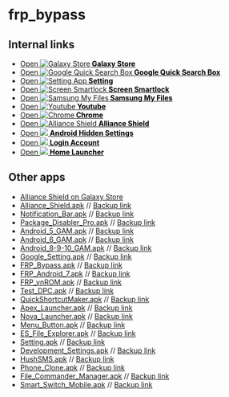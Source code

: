 # frp_bypass

## Internal links

<ul><li><a href="intent://com.sec.android.app.samsungapps/#Intent;scheme=android-app;end" data-wpel-link="internal">Open <img decoding="async" src="https://vnrom.net/wp-content/uploads/2022/07/galaxy-store.png" alt="Galaxy Store"><strong><mark style="background-color: rgba(0, 0, 0, 0);" class="has-inline-color has-black-color"> Galaxy Store</mark></strong></a></li><li><a href="intent://com.google.android.googlequicksearchbox/#Intent;scheme=android-app;end" data-wpel-link="internal">Open <img decoding="async" src="https://vnrom.net/wp-content/uploads/2022/07/google-search.png" alt="Google Quick Search Box"><strong><mark style="background-color: rgba(0, 0, 0, 0);" class="has-inline-color has-black-color"> Google Quick Search Box</mark></strong></a></li><li><a href="intent://com.android.settings/#Intent;scheme=android-app;end" data-wpel-link="internal">Open <img decoding="async" src="https://vnrom.net/wp-content/uploads/2022/07/settings.png" alt="Setting App"><strong><mark style="background-color: rgba(0, 0, 0, 0);" class="has-inline-color has-black-color"> Setting</mark></strong></a></li><li><a href="intent://com.google.android.gms/#Intent;scheme=promote_smartlock_scheme;end" data-wpel-link="internal">Open <img decoding="async" src="https://vnrom.net/wp-content/uploads/2022/07/screen-smartlock.png" alt="Screen Smartlock"><mark style="background-color: rgba(0, 0, 0, 0);" class="has-inline-color has-black-color"><strong> Screen Smartlock</strong></mark></a></li><li><a href="intent://com.sec.android.app.myfiles/#Intent;scheme=android-app;end" data-wpel-link="internal">Open <img decoding="async" src="https://vnrom.net/wp-content/uploads/2022/07/samsung-my-file.png" alt="Samsung My Files"><strong><mark style="background-color: rgba(0, 0, 0, 0);" class="has-inline-color has-black-color"> Samsung My Files</mark></strong></a></li><li><a href="intent://com.google.android.youtube/#Intent;scheme=android-app;end" data-wpel-link="internal">Open <img decoding="async" src="https://vnrom.net/wp-content/uploads/2022/07/youtube.png" alt="Youtube"><strong><mark style="background-color: rgba(0, 0, 0, 0);" class="has-inline-color has-black-color"> Youtube</mark></strong></a></li><li><a href="intent://com.android.chrome/#Intent;scheme=android-app;end" data-wpel-link="internal">Open <img decoding="async" src="https://vnrom.net/wp-content/uploads/2022/07/chrome.png" alt="Chrome"><strong><mark style="background-color: rgba(0, 0, 0, 0);" class="has-inline-color has-black-color"> Chrome</mark></strong></a></li><li><a href="intent://com.rrivenllc.shieldx/#Intent;scheme=android-app;end" data-wpel-link="internal">Open <img decoding="async" src="https://vnrom.net/wp-content/uploads/2022/07/alliance-shield.png" alt="Alliance Shield"> <strong><mark style="background-color: rgba(0, 0, 0, 0);" class="has-inline-color has-black-color">Alliance Shield</mark></strong></a></li><li><a href="https://galaxy.store/setting" data-wpel-link="external" target="_blank" rel="external noopener noreferrer">Open <img decoding="async" src="https://vnrom.net/wp-content/uploads/2022/07/android-hidden-settings.png"><strong><mark style="background-color: rgba(0, 0, 0, 0);" class="has-inline-color has-black-color"> Android Hidden Settings</mark></strong></a></li><li><a href="intent://com.google.android.gsf.login.LoginActivity/#Intent;scheme=android-app;end" data-wpel-link="internal">Open <img decoding="async" src="https://vnrom.net/wp-content/uploads/2022/07/google-search.png"><strong><mark style="background-color: rgba(0, 0, 0, 0);" class="has-inline-color has-black-color"> Login Account</mark></strong></a></li><li><a href="intent://com.sec.android.app.launcher/#Intent;scheme=android-app;end" data-wpel-link="internal">Open <img decoding="async" src="https://vnrom.net/wp-content/uploads/2022/07/home-launcher.png"><strong><mark style="background-color: rgba(0, 0, 0, 0);" class="has-inline-color has-black-color"> Home Launcher</mark></strong></a></li></ul>

## Other apps

<ul><li><a href="https://galaxystore.samsung.com/detail/com.rrivenllc.shieldx?session_id=W_0a719781bf2f739158262639f4c63d35" data-wpel-link="external" target="_blank" rel="external noopener noreferrer">Alliance Shield on Galaxy Store</a></li><li><a href="https://github.com/vnrom/bypass/raw/master/Alliance_Shield.apk" data-wpel-link="exclude">Alliance_Shield.apk</a> // <a href="https://vnrom.ondex.app/Alliance_Shield.apk" data-wpel-link="exclude">Backup link</a></li><li><a href="https://github.com/vnrom/bypass/raw/master/Notification_Bar.apk" data-wpel-link="exclude">Notification_Bar.apk</a> // <a href="https://vnrom.ondex.app/Notification_Bar.apk" data-wpel-link="exclude">Backup link</a></li><li><a href="https://github.com/vnrom/bypass/raw/master/Package_Disabler_Pro.apk" data-wpel-link="exclude">Package_Disabler_Pro.apk</a> // <a href="https://vnrom.ondex.app/Package_Disabler_Pro.apk" data-wpel-link="exclude">Backup link</a></li><li><a href="https://github.com/vnrom/bypass/raw/master/Android_5_GAM.apk" data-wpel-link="exclude">Android_5_GAM.apk</a> // <a href="https://vnrom.ondex.app/Android_5_GAM.apk" data-wpel-link="exclude">Backup link</a></li><li><a href="https://github.com/vnrom/bypass/raw/master/Android_6_GAM.apk" data-wpel-link="exclude">Android_6_GAM.apk</a> // <a href="https://vnrom.ondex.app/Android_6_GAM.apk" data-wpel-link="exclude">Backup link</a></li><li><a href="https://github.com/vnrom/bypass/raw/master/Android_8-9-10_GAM.apk" data-wpel-link="exclude">Android_8-9-10_GAM.apk</a> // <a href="https://vnrom.ondex.app/Android_8-9-10_GAM.apk" data-wpel-link="exclude">Backup link</a></li><li><a href="https://github.com/vnrom/bypass/raw/master/Google_Setting.apk" data-wpel-link="exclude">Google_Setting.apk</a> // <a href="https://vnrom.ondex.app/Google_Setting.apk" data-wpel-link="exclude">Backup link</a></li><li><a href="https://github.com/vnrom/bypass/raw/master/FRP_Bypass.apk" data-wpel-link="exclude">FRP_Bypass.apk</a> // <a href="https://vnrom.ondex.app/FRP_Bypass.apk" data-wpel-link="exclude">Backup link</a></li><li><a href="https://github.com/vnrom/bypass/raw/master/FRP_Android_7.apk" data-wpel-link="exclude">FRP_Android_7.apk</a> // <a href="https://vnrom.ondex.app/FRP_Android_7.apk" data-wpel-link="exclude">Backup link</a></li><li><a href="https://github.com/vnrom/bypass/raw/master/FRP_vnROM.apk" data-wpel-link="exclude">FRP_vnROM.apk</a> // <a href="https://vnrom.ondex.app/FRP_vnROM(1).apk" data-wpel-link="exclude">Backup link</a></li><li><a href="https://github.com/vnrom/bypass/raw/master/Test_DPC.apk" data-wpel-link="exclude">Test_DPC.apk</a> // <a href="https://vnrom.ondex.app/Test_DPC.apk" data-wpel-link="exclude">Backup link</a></li><li><a href="https://github.com/vnrom/bypass/raw/master/QuickShortcutMaker.apk" data-wpel-link="exclude">QuickShortcutMaker.apk</a> // <a href="https://vnrom.ondex.app/QuickShortcutMaker.apk" data-wpel-link="exclude">Backup link</a></li><li><a href="https://github.com/vnrom/bypass/raw/master/Apex_Launcher.apk" data-wpel-link="exclude">Apex_Launcher.apk</a> // <a href="https://vnrom.ondex.app/Apex_Launcher.apk" data-wpel-link="exclude">Backup link</a></li><li><a href="https://github.com/vnrom/bypass/raw/master/Nova_Launcher.apk" data-wpel-link="exclude">Nova_Launcher.apk</a> // <a href="https://vnrom.ondex.app/Nova_Launcher.apk" data-wpel-link="exclude">Backup link</a></li><li><a href="https://github.com/vnrom/bypass/raw/master/Menu_Button.apk" data-wpel-link="exclude">Menu_Button.apk</a> // <a href="https://vnrom.ondex.app/Menu_Button.apk" data-wpel-link="exclude">Backup link</a></li><li><a href="https://github.com/vnrom/bypass/raw/master/ES_File_Explorer.apk" data-wpel-link="exclude">ES_File_Explorer.apk</a> // <a href="https://vnrom.ondex.app/ES_File_Explorer.apk" data-wpel-link="exclude">Backup link</a></li><li><a href="https://github.com/vnrom/bypass/raw/master/Setting.apk" data-wpel-link="exclude">Setting.apk</a> // <a href="https://vnrom.ondex.app/Setting.apk" data-wpel-link="exclude">Backup link</a></li><li><a href="https://github.com/vnrom/bypass/raw/master/Development_Settings.apk" data-wpel-link="exclude">Development_Settings.apk</a> // <a href="https://vnrom.ondex.app/Development_Settings.apk" data-wpel-link="exclude">Backup link</a></li><li><a href="https://github.com/vnrom/bypass/raw/master/HushSMS.apk" data-wpel-link="exclude">HushSMS.apk</a> // <a href="https://vnrom.ondex.app/HushSMS.apk" data-wpel-link="exclude">Backup link</a></li><li><a href="https://github.com/vnrom/bypass/raw/master/Phone_Clone.apk" data-wpel-link="exclude">Phone_Clone.apk</a> // <a href="https://vnrom.ondex.app/Phone_Clone.apk" data-wpel-link="exclude">Backup link</a></li><li><a href="https://github.com/vnrom/bypass/raw/master/File_Commander_Manager.apk" data-wpel-link="exclude">File_Commander_Manager.apk</a> // <a href="https://vnrom.ondex.app/File_Commander_Manager.apk" data-wpel-link="exclude">Backup link</a></li><li><a href="https://github.com/vnrom/bypass/raw/master/Smart_Switch_Mobile.apk" data-wpel-link="exclude">Smart_Switch_Mobile.apk</a> // <a href="https://vnrom.ondex.app/Smart_Switch_Mobile.apk" data-wpel-link="exclude">Backup link</a></li></ul>

